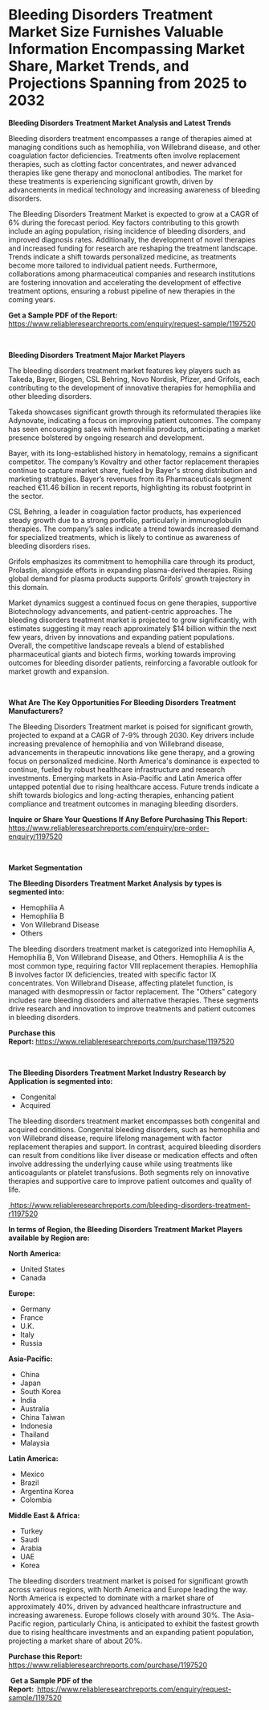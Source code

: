 <p><h1>Bleeding Disorders Treatment Market Size Furnishes Valuable Information Encompassing Market Share, Market Trends, and Projections Spanning from 2025 to 2032</h1></p><p><strong>Bleeding Disorders Treatment Market Analysis and Latest Trends</strong></p>
<p><p>Bleeding disorders treatment encompasses a range of therapies aimed at managing conditions such as hemophilia, von Willebrand disease, and other coagulation factor deficiencies. Treatments often involve replacement therapies, such as clotting factor concentrates, and newer advanced therapies like gene therapy and monoclonal antibodies. The market for these treatments is experiencing significant growth, driven by advancements in medical technology and increasing awareness of bleeding disorders.</p><p>The Bleeding Disorders Treatment Market is expected to grow at a CAGR of 6% during the forecast period. Key factors contributing to this growth include an aging population, rising incidence of bleeding disorders, and improved diagnosis rates. Additionally, the development of novel therapies and increased funding for research are reshaping the treatment landscape. Trends indicate a shift towards personalized medicine, as treatments become more tailored to individual patient needs. Furthermore, collaborations among pharmaceutical companies and research institutions are fostering innovation and accelerating the development of effective treatment options, ensuring a robust pipeline of new therapies in the coming years.</p></p>
<p><strong>Get a Sample PDF of the Report:&nbsp;</strong> <a href="https://www.reliableresearchreports.com/enquiry/request-sample/1197520?utm_campaign=2286&utm_medium=2&utm_source=Github&utm_content=ia&utm_term=19042025&utm_id=bleeding-disorders-treatment">https://www.reliableresearchreports.com/enquiry/request-sample/1197520</a></p>
<p>&nbsp;</p>
<p><strong>Bleeding Disorders Treatment Major Market Players</strong></p>
<p><p>The bleeding disorders treatment market features key players such as Takeda, Bayer, Biogen, CSL Behring, Novo Nordisk, Pfizer, and Grifols, each contributing to the development of innovative therapies for hemophilia and other bleeding disorders.</p><p>Takeda showcases significant growth through its reformulated therapies like Adynovate, indicating a focus on improving patient outcomes. The company has seen encouraging sales with hemophilia products, anticipating a market presence bolstered by ongoing research and development.</p><p>Bayer, with its long-established history in hematology, remains a significant competitor. The company’s Kovaltry and other factor replacement therapies continue to capture market share, fueled by Bayer's strong distribution and marketing strategies. Bayer’s revenues from its Pharmaceuticals segment reached €11.46 billion in recent reports, highlighting its robust footprint in the sector.</p><p>CSL Behring, a leader in coagulation factor products, has experienced steady growth due to a strong portfolio, particularly in immunoglobulin therapies. The company’s sales indicate a trend towards increased demand for specialized treatments, which is likely to continue as awareness of bleeding disorders rises.</p><p>Grifols emphasizes its commitment to hemophilia care through its product, Prolastin, alongside efforts in expanding plasma-derived therapies. Rising global demand for plasma products supports Grifols' growth trajectory in this domain.</p><p>Market dynamics suggest a continued focus on gene therapies, supportive Biotechnology advancements, and patient-centric approaches. The bleeding disorders treatment market is projected to grow significantly, with estimates suggesting it may reach approximately $14 billion within the next few years, driven by innovations and expanding patient populations. Overall, the competitive landscape reveals a blend of established pharmaceutical giants and biotech firms, working towards improving outcomes for bleeding disorder patients, reinforcing a favorable outlook for market growth and expansion.</p></p>
<p>&nbsp;</p>
<p><strong>What Are The Key Opportunities For Bleeding Disorders Treatment Manufacturers?</strong></p>
<p><p>The Bleeding Disorders Treatment market is poised for significant growth, projected to expand at a CAGR of 7-9% through 2030. Key drivers include increasing prevalence of hemophilia and von Willebrand disease, advancements in therapeutic innovations like gene therapy, and a growing focus on personalized medicine. North America's dominance is expected to continue, fueled by robust healthcare infrastructure and research investments. Emerging markets in Asia-Pacific and Latin America offer untapped potential due to rising healthcare access. Future trends indicate a shift towards biologics and long-acting therapies, enhancing patient compliance and treatment outcomes in managing bleeding disorders.</p></p>
<p><strong>Inquire or Share Your Questions If Any Before Purchasing This Report:</strong> <a href="https://www.reliableresearchreports.com/enquiry/pre-order-enquiry/1197520?utm_campaign=2286&utm_medium=2&utm_source=Github&utm_content=ia&utm_term=19042025&utm_id=bleeding-disorders-treatment">https://www.reliableresearchreports.com/enquiry/pre-order-enquiry/1197520</a></p>
<p>&nbsp;</p>
<p><strong>Market Segmentation</strong></p>
<p><strong>The Bleeding Disorders Treatment Market Analysis by types is segmented into:</strong></p>
<p><ul><li>Hemophilia A</li><li>Hemophilia B</li><li>Von Willebrand Disease</li><li>Others</li></ul></p>
<p><p>The bleeding disorders treatment market is categorized into Hemophilia A, Hemophilia B, Von Willebrand Disease, and Others. Hemophilia A is the most common type, requiring factor VIII replacement therapies. Hemophilia B involves factor IX deficiencies, treated with specific factor IX concentrates. Von Willebrand Disease, affecting platelet function, is managed with desmopressin or factor replacement. The "Others" category includes rare bleeding disorders and alternative therapies. These segments drive research and innovation to improve treatments and patient outcomes in bleeding disorders.</p></p>
<p><strong>Purchase this Report:&nbsp;</strong><a href="https://www.reliableresearchreports.com/purchase/1197520?utm_campaign=2286&utm_medium=2&utm_source=Github&utm_content=ia&utm_term=19042025&utm_id=bleeding-disorders-treatment">https://www.reliableresearchreports.com/purchase/1197520</a></p>
<p>&nbsp;</p>
<p><strong>The Bleeding Disorders Treatment Market Industry Research by Application is segmented into:</strong></p>
<p><ul><li>Congenital</li><li>Acquired</li></ul></p>
<p><p>The bleeding disorders treatment market encompasses both congenital and acquired conditions. Congenital bleeding disorders, such as hemophilia and von Willebrand disease, require lifelong management with factor replacement therapies and support. In contrast, acquired bleeding disorders can result from conditions like liver disease or medication effects and often involve addressing the underlying cause while using treatments like anticoagulants or platelet transfusions. Both segments rely on innovative therapies and supportive care to improve patient outcomes and quality of life.</p></p>
<p><a href="https://www.reliableresearchreports.com/bleeding-disorders-treatment-r1197520?utm_campaign=2286&utm_medium=2&utm_source=Github&utm_content=ia&utm_term=19042025&utm_id=bleeding-disorders-treatment">&nbsp;https://www.reliableresearchreports.com/bleeding-disorders-treatment-r1197520</a></p>
<p><strong>In terms of Region, the Bleeding Disorders Treatment Market Players available by Region are:</strong></p>
<p>
    <p> <strong> North America: </strong>
        <ul>
            <li>United States</li>
            <li>Canada</li>
        </ul>
        </p> 
    <p> <strong> Europe: </strong>
        <ul>
            <li>Germany</li>
            <li>France</li>
            <li>U.K.</li>
            <li>Italy</li>
            <li>Russia</li>
        </ul>
        </p> 
    <p> <strong> Asia-Pacific: </strong>
        <ul>
            <li>China</li>
            <li>Japan</li>
            <li>South Korea</li>
            <li>India</li>
            <li>Australia</li>
            <li>China Taiwan</li>
            <li>Indonesia</li>
            <li>Thailand</li>
            <li>Malaysia</li>
        </ul>
        </p> 
    <p> <strong> Latin America: </strong>
        <ul>
            <li>Mexico</li>
            <li>Brazil</li>
            <li>Argentina Korea</li>
            <li>Colombia</li>
        </ul>
        </p> 
    <p> <strong> Middle East & Africa: </strong>
        <ul>
            <li>Turkey</li>
            <li>Saudi</li>
            <li>Arabia</li>
            <li>UAE</li>
            <li>Korea</li>
        </ul>
    </p>
    </p>
<p><p>The bleeding disorders treatment market is poised for significant growth across various regions, with North America and Europe leading the way. North America is expected to dominate with a market share of approximately 40%, driven by advanced healthcare infrastructure and increasing awareness. Europe follows closely with around 30%. The Asia-Pacific region, particularly China, is anticipated to exhibit the fastest growth due to rising healthcare investments and an expanding patient population, projecting a market share of about 20%.</p></p>
<p><strong>Purchase this Report: </strong><a href="https://www.reliableresearchreports.com/purchase/1197520?utm_campaign=2286&utm_medium=2&utm_source=Github&utm_content=ia&utm_term=19042025&utm_id=bleeding-disorders-treatment">https://www.reliableresearchreports.com/purchase/1197520</a></p>
<p>&nbsp;<strong>Get a Sample PDF of the Report:&nbsp;&nbsp;</strong><a href="https://www.reliableresearchreports.com/enquiry/request-sample/1197520?utm_campaign=2286&utm_medium=2&utm_source=Github&utm_content=ia&utm_term=19042025&utm_id=bleeding-disorders-treatment">https://www.reliableresearchreports.com/enquiry/request-sample/1197520</a></p>
<p><strong></strong></p>
<p><p></p><p></p><p></p></p>
